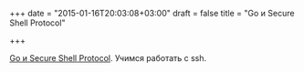 +++
date = "2015-01-16T20:03:08+03:00"
draft = false
title = "Go и Secure Shell Protocol"

+++

<p><a href="http://blog.gopheracademy.com/go-and-ssh/">Go и Secure Shell Protocol</a>. Учимся работать с ssh.</p>

